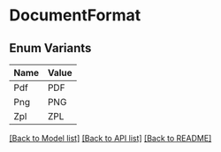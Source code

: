 # DocumentFormat

## Enum Variants

| Name | Value |
|---- | -----|
| Pdf | PDF |
| Png | PNG |
| Zpl | ZPL |


[[Back to Model list]](../README.md#documentation-for-models) [[Back to API list]](../README.md#documentation-for-api-endpoints) [[Back to README]](../README.md)


